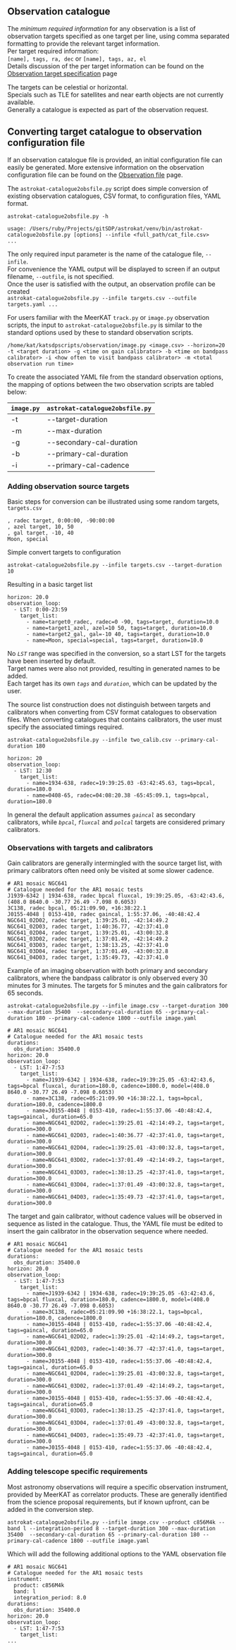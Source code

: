 ## Observation catalogue
The _minimum required information_ for any observation is a list of observation targets specified as one target per line, using comma separated formatting to provide the relevant target information.   
Per target required information:   
`[name], tags, ra, dec` or `[name], tags, az, el`   
Details discussion of the per target information can be found on the [Observation target specification](https://github.com/ska-sa/astrokat/wiki/Observation-target-specification) page

The targets can be celestial or horizontal.    
Specials such as TLE for satellites and near earth objects are not currently available.    
Generally a catalogue is expected as part of the observation request.


## Converting target catalogue to observation configuration file
If an observation catalogue file is provided, an initial configuration file can easily be generated.
More extensive information on the observation configuration file can be found on the [Observation file](https://github.com/ska-sa/astrokat/wiki/Observation-file) page.

The `astrokat-catalogue2obsfile.py` script does simple conversion of existing observation catalogues, CSV format, to configuration files, YAML format.
```
astrokat-catalogue2obsfile.py -h

usage: /Users/ruby/Projects/gitSDP/astrokat/venv/bin/astrokat-catalogue2obsfile.py [options] --infile <full_path/cat_file.csv>
...

```

The only required input parameter is the name of the catalogue file, `--infile`.   
For convenience the YAML output will be displayed to screen if an output filename, `--outfile`, is not specified.  
Once the user is satisfied with the output, an observation profile can be created   
`astrokat-catalogue2obsfile.py --infile targets.csv --outfile targets.yaml ...`

For users familiar with the MeerKAT `track.py` or `image.py` observation scripts, the input to `astrokat-catalogue2obsfile.py` is similar to the standard options used by these to standard observation scripts.
```
/home/kat/katsdpscripts/observation/image.py <image.csv> --horizon=20 -t <target duration> -g <time on gain calibrator> -b <time on bandpass calibrator> -i <how often to visit bandpass calibrator> -m <total observation run time>
```

To create the associated YAML file from the standard observation options, the mapping of options between the two observation scripts are tabled below:

| `image.py` | `astrokat-catalogue2obsfile.py` |
| --- | --- |
| -t | --target-duration |
| -m | --max-duration |
| -g | --secondary-cal-duration |
| -b | --primary-cal-duration |
| -i | --primary-cal-cadence |


### Adding observation source targets
Basic steps for conversion can be illustrated using some random targets, `targets.csv`
```
, radec target, 0:00:00, -90:00:00
, azel target, 10, 50
, gal target, -10, 40
Moon, special
```

Simple convert targets to configuration
```
astrokat-catalogue2obsfile.py --infile targets.csv --target-duration 10
```
Resulting in a basic target list
```
horizon: 20.0
observation_loop:
  - LST: 0:00-23:59
    target_list:
      - name=target0_radec, radec=0 -90, tags=target, duration=10.0
      - name=target1_azel, azel=10 50, tags=target, duration=10.0
      - name=target2_gal, gal=-10 40, tags=target, duration=10.0
      - name=Moon, special=special, tags=target, duration=10.0
```
No _`LST`_ range was specified in the conversion, so a start LST for the targets have been inserted by default.   
Target names were also not provided, resulting in generated names to be added.   
Each target has its own _`tags`_ and _`duration`_, which can be updated by the user.

The source list construction does not distinguish between targets and calibrators when converting from CSV format catalogues to observation files.
When converting catalogues that contains calibrators, the user must specify the associated timings required.
```
astrokat-catalogue2obsfile.py --infile two_calib.csv --primary-cal-duration 180

horizon: 20
observation_loop:
  - LST: 12:30
    target_list:
      - name=1934-638, radec=19:39:25.03 -63:42:45.63, tags=bpcal, duration=180.0
      - name=0408-65, radec=04:08:20.38 -65:45:09.1, tags=bpcal, duration=180.0
```
In general the default application assumes _`gaincal`_ as secondary calibrators, while _`bpcal`_, _`fluxcal`_ and _`polcal`_ targets are considered primary calibrators.


### Observations with targets and calibrators
Gain calibrators are generally intermingled with the source target list, with primary calibrators often need only be visited at some slower cadence.
```
# AR1 mosaic NGC641
# Catalogue needed for the AR1 mosaic tests
J1939-6342 | 1934-638, radec bpcal fluxcal, 19:39:25.05, -63:42:43.6, (408.0 8640.0 -30.77 26.49 -7.098 0.6053)
3C138, radec bpcal, 05:21:09.90, +16:38:22.1
J0155-4048 | 0153-410, radec gaincal, 1:55:37.06, -40:48:42.4
NGC641_02D02, radec target, 1:39:25.01, -42:14:49.2
NGC641_02D03, radec target, 1:40:36.77, -42:37:41.0
NGC641_02D04, radec target, 1:39:25.01, -43:00:32.8
NGC641_03D02, radec target, 1:37:01.49, -42:14:49.2
NGC641_03D03, radec target, 1:38:13.25, -42:37:41.0
NGC641_03D04, radec target, 1:37:01.49, -43:00:32.8
NGC641_04D03, radec target, 1:35:49.73, -42:37:41.0
```

Example of an imaging observation with both primary and secondary calibrators, where the bandpass calibrator is only observed every 30 minutes for 3 minutes.
The targets for 5 minutes and the gain calibrators for 65 seconds.
```
astrokat-catalogue2obsfile.py --infile image.csv --target-duration 300 --max-duration 35400  --secondary-cal-duration 65 --primary-cal-duration 180 --primary-cal-cadence 1800 --outfile image.yaml
```
```
# AR1 mosaic NGC641
# Catalogue needed for the AR1 mosaic tests
durations:
  obs_duration: 35400.0
horizon: 20.0
observation_loop:
  - LST: 1:47-7:53
    target_list:
      - name=J1939-6342 | 1934-638, radec=19:39:25.05 -63:42:43.6, tags=bpcal fluxcal, duration=180.0, cadence=1800.0, model=(408.0 8640.0 -30.77 26.49 -7.098 0.6053)
      - name=3C138, radec=05:21:09.90 +16:38:22.1, tags=bpcal, duration=180.0, cadence=1800.0
      - name=J0155-4048 | 0153-410, radec=1:55:37.06 -40:48:42.4, tags=gaincal, duration=65.0
      - name=NGC641_02D02, radec=1:39:25.01 -42:14:49.2, tags=target, duration=300.0
      - name=NGC641_02D03, radec=1:40:36.77 -42:37:41.0, tags=target, duration=300.0
      - name=NGC641_02D04, radec=1:39:25.01 -43:00:32.8, tags=target, duration=300.0
      - name=NGC641_03D02, radec=1:37:01.49 -42:14:49.2, tags=target, duration=300.0
      - name=NGC641_03D03, radec=1:38:13.25 -42:37:41.0, tags=target, duration=300.0
      - name=NGC641_03D04, radec=1:37:01.49 -43:00:32.8, tags=target, duration=300.0
      - name=NGC641_04D03, radec=1:35:49.73 -42:37:41.0, tags=target, duration=300.0
```

The target and gain calibrator, without cadence values will be observed in sequence as listed in the catalogue.
Thus, the YAML file must be edited to insert the gain calibrator in the observation sequence where needed.
```
# AR1 mosaic NGC641
# Catalogue needed for the AR1 mosaic tests
durations:
  obs_duration: 35400.0
horizon: 20.0
observation_loop:
  - LST: 1:47-7:53
    target_list:
      - name=J1939-6342 | 1934-638, radec=19:39:25.05 -63:42:43.6, tags=bpcal fluxcal, duration=180.0, cadence=1800.0, model=(408.0 8640.0 -30.77 26.49 -7.098 0.6053)
      - name=3C138, radec=05:21:09.90 +16:38:22.1, tags=bpcal, duration=180.0, cadence=1800.0
      - name=J0155-4048 | 0153-410, radec=1:55:37.06 -40:48:42.4, tags=gaincal, duration=65.0
      - name=NGC641_02D02, radec=1:39:25.01 -42:14:49.2, tags=target, duration=300.0
      - name=NGC641_02D03, radec=1:40:36.77 -42:37:41.0, tags=target, duration=300.0
      - name=J0155-4048 | 0153-410, radec=1:55:37.06 -40:48:42.4, tags=gaincal, duration=65.0
      - name=NGC641_02D04, radec=1:39:25.01 -43:00:32.8, tags=target, duration=300.0
      - name=NGC641_03D02, radec=1:37:01.49 -42:14:49.2, tags=target, duration=300.0
      - name=J0155-4048 | 0153-410, radec=1:55:37.06 -40:48:42.4, tags=gaincal, duration=65.0
      - name=NGC641_03D03, radec=1:38:13.25 -42:37:41.0, tags=target, duration=300.0
      - name=NGC641_03D04, radec=1:37:01.49 -43:00:32.8, tags=target, duration=300.0
      - name=NGC641_04D03, radec=1:35:49.73 -42:37:41.0, tags=target, duration=300.0
      - name=J0155-4048 | 0153-410, radec=1:55:37.06 -40:48:42.4, tags=gaincal, duration=65.0
```

### Adding telescope specific requirements
Most astronomy observations will require a specific observation instrument, provided by MeerKAT as correlator products. These are generally identified from the science proposal requirements, but if known upfront, can be added in the conversion step.
```
astrokat-catalogue2obsfile.py --infile image.csv --product c856M4k --band l --integration-period 8 --target-duration 300 --max-duration 35400  --secondary-cal-duration 65 --primary-cal-duration 180 --primary-cal-cadence 1800 --outfile image.yaml
```
Which will add the following additional options to the YAML observation file
```
# AR1 mosaic NGC641
# Catalogue needed for the AR1 mosaic tests
instrument:
  product: c856M4k
  band: l
  integration_period: 8.0
durations:
  obs_duration: 35400.0
horizon: 20.0
observation_loop:
  - LST: 1:47-7:53
    target_list:
...
```
